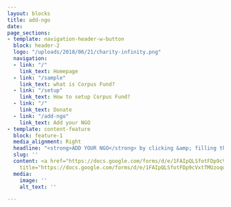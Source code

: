 ```yaml
---
layout: blocks
title: add-ngo
date: 
page_sections:
- template: navigation-header-w-button
  block: header-2
  logo: "/uploads/2018/06/21/charity-infinity.png"
  navigation:
  - link: "/"
    link_text: Homepage
  - link: "/sample"
    link_text: what is Corpus Fund?
  - link: "/setup"
    link_text: How to setup Corpus Fund?
  - link: "/"
    link_text: Donate
  - link: "/add-ngo"
    link_text: Add your NGO
- template: content-feature
  block: feature-1
  media_alignment: Right
  headline: "<strong>ADD YOUR NGO</strong> by clicking &amp; filling the below form"
  slug: ''
  content: <a href="https://docs.google.com/forms/d/e/1FAIpQLSfotFDp9cVxtTMUzoqqdHjDEASDsKWObbvMRMtvg5rieoAwUQ/viewform?pli=1"
    title="https://docs.google.com/forms/d/e/1FAIpQLSfotFDp9cVxtTMUzoqqdHjDEASDsKWObbvMRMtvg5rieoAwUQ/viewform?pli=1">https://docs.google.com/forms/d/e/1FAIpQLSfotFDp9cVxtTMUzoqqdHjDEASDsKWObbvMRMtvg5rieoAwUQ/viewform?pli=1</a>
  media:
    image: ''
    alt_text: ''

---
```

